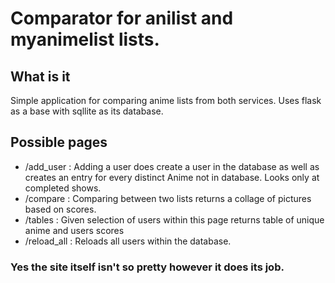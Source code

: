 # Comparator for anilist and myanimelist lists.
## What is it
Simple application for comparing anime lists from both services.
Uses flask as a base with sqllite as its database.

## Possible pages
- /add_user : Adding a user does create a user in the database as well as creates an entry for every distinct Anime not in database. Looks only at completed shows.
- /compare : Comparing between two lists returns a collage of pictures based on scores.
- /tables : Given selection of users within this page returns table of unique anime and users scores 
- /reload_all : Reloads all users within the database.

### Yes the site itself isn't so pretty however it does its job. 